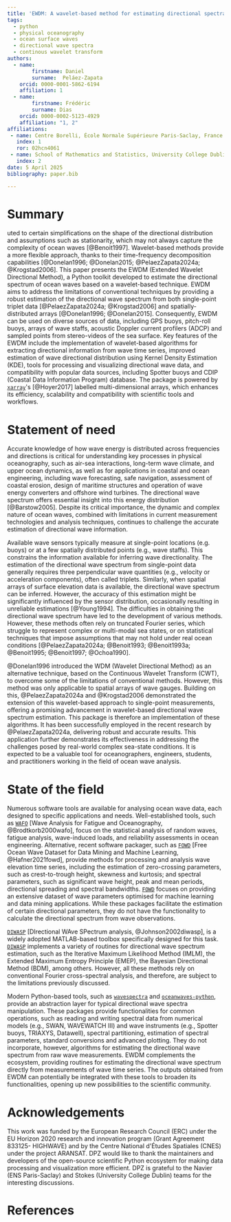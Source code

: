 ```yaml
---
title: 'EWDM: A wavelet-based method for estimating directional spectra of ocean waves'
tags:
  - python
  - physical oceanography
  - ocean surface waves
  - directional wave spectra
  - continous wavelet transform
authors:
  - name:
        firstname: Daniel
        surname:  Peláez-Zapata
    orcid: 0000-0001-5862-6194
    affiliation: 1
  - name:
        firstname: Frédéric
        surname: Dias
    orcid: 0000-0002-5123-4929
    affiliation: "1, 2"
affiliations:
 - name: Centre Borelli, École Normale Supérieure Paris-Saclay, France
   index: 1
   ror: 02hcn4061
 - name: School of Mathematics and Statistics, University College Dublin, Ireland
   index: 2
date: 5 April 2025
bibliography: paper.bib

---
```


# Summary

uted to certain simplifications on the shape of the directional distribution and assumptions such as stationarity, which may not always capture the complexity of ocean waves [@Benoit1997]. Wavelet-based methods provide a more flexible approach, thanks to their time-frequency decomposition capabilities [@Donelan1996; @Donelan2015; @PelaezZapata2024a; @Krogstad2006]. This paper presents the EWDM (Extended Wavelet Directional Method), a Python toolkit developed to estimate the directional spectrum of ocean waves based on a wavelet-based technique. EWDM aims to address the limitations of conventional techniques by providing a robust estimation of the directional wave spectrum from both single-point triplet data [@PelaezZapata2024a; @Krogstad2006] and spatially-distributed arrays [@Donelan1996; @Donelan2015]. Consequently, EWDM can be used on diverse sources of data, including GPS buoys, pitch-roll buoys, arrays of wave staffs, acoustic Doppler current profilers (ADCP) and sampled points from stereo-videos of the sea surface. Key features of the EWDM include the implementation of wavelet-based algorithms for extracting directional information from wave time series, improved estimation of wave directional distribution using Kernel Density Estimation (KDE), tools for processing and visualizing directional wave data, and compatibility with popular data sources, including Spotter buoys and CDIP (Coastal Data Information Program) database. The package is powered by [`xarray`](https://github.com/pydata/xarray)'s [@Hoyer2017] labelled multi-dimensional arrays, which enhances its efficiency, scalability and compatibility with scientific tools and workflows.


# Statement of need

Accurate knowledge of how wave energy is distributed across frequencies and directions is critical for understanding key processes in physical oceanography, such as air-sea interactions, long-term wave climate, and upper ocean dynamics, as well as for applications in coastal and ocean engineering, including wave forecasting, safe navigation, assessment of coastal erosion, design of maritime structures and operation of wave energy converters and offshore wind turbines. The directional wave spectrum offers essential insight into this energy distribution [@Barstow2005]. Despite its critical importance, the dynamic and complex nature of ocean waves, combined with limitations in current measurement technologies and analysis techniques, continues to challenge the accurate estimation of directional wave information.

Available wave sensors typically measure at single-point locations (e.g. buoys) or at a few spatially distributed points (e.g., wave staffs). This constrains the information available for inferring wave directionality. The estimation of the directional wave spectrum from single-point data generally requires three perpendicular wave quantities (e.g., velocity or acceleration components), often called triplets. Similarly, when spatial arrays of surface elevation data is available, the directional wave spectrum can be inferred. However, the accuracy of this estimation might be significantly influenced by the sensor distribution, occasionally resulting in unreliable estimations [@Young1994]. The difficulties in obtaining the directional wave spectrum have led to the development of various methods. However, these methods often rely on truncated Fourier series, which struggle to represent complex or multi-modal sea states, or on statistical techniques that impose assumptions that may not hold under real ocean conditions [@PelaezZapata2024a; @Benoit1993; @Benoit1993a; @Benoit1995; @Benoit1997; @Ochoa1990].

@Donelan1996 introduced the WDM (Wavelet Directional Method) as an alternative technique, based on the Continuous Wavelet Transform (CWT), to overcome some of the limitations of conventional methods. However, this method was only applicable to spatial arrays of wave gauges. Building on this, @PelaezZapata2024a and @Krogstad2006 demonstrated the extension of this wavelet-based approach to single-point measurements, offering a promising advancement in wavelet-based directional wave spectrum estimation. This package is therefore an implementation of these algorithms. It has been successfully employed in the recent research by @PelaezZapata2024a, delivering robust and accurate results. This application further demonstrates its effectiveness in addressing the challenges posed by real-world complex sea-state conditions. It is expected to be a valuable tool for oceanographers, engineers, students, and practitioners working in the field of ocean wave analysis.


# State of the field

Numerous software tools are available for analysing ocean wave data, each designed to specific applications and needs. Well-established tools, such as [`WAFO`](https://www.maths.lth.se/matstat/wafo/) [Wave Analysis for Fatigue and Oceanography, @Brodtkorb2000wafo], focus on the statistical analysis of random waves, fatigue analysis, wave-induced loads, and reliability assessments in ocean engineering. Alternative, recent software packager, such as [`FOWD`](https://github.com/dionhaefner/FOWD) [Free Ocean Wave Dataset for Data Mining and Machine Learning, @Hafner2021fowd], provide methods for processing and analysis wave elevation time series, including the estimation of zero-crossing parameters, such as crest-to-trough height, skewness and kurtosis; and spectral parameters, such as significant wave height, peak and mean periods, directional spreading and spectral bandwidths. [`FOWD`](https://github.com/dionhaefner/FOWD) focuses on providing an extensive dataset of wave parameters optimised for machine learning and data mining applications. While these packages facilitate the estimation of certain directional parameters, they do not have the functionality to calculate the directional spectrum from wave observations.

[`DIWASP`](https://github.com/metocean/diwasp) [DIrectional WAve SPectrum analysis, @Johnson2002diwasp], is a widely adopted MATLAB-based toolbox specifically designed for this task. [`DIWASP`](https://github.com/metocean/diwasp) implements a variety of routines for directional wave spectrum estimation, such as the Iterative Maximum Likelihood Method (IMLM), the Extended Maximum Entropy Principle (EMEP), the Bayesian Directional Method (BDM), among others. However, all these methods rely on conventional Fourier cross-spectral analysis, and therefore, are subject to the limitations previously discussed.

Modern Python-based tools, such as [`wavespectra`](https://github.com/wavespectra/wavespectra) and [`oceanwaves-python`](https://github.com/openearth/oceanwaves-python), provide an abstraction layer for typical directional wave spectra manipulation. These packages provide functionalities for common operations, such as reading and writing spectral data from numerical models (e.g., SWAN, WAVEWATCH III) and wave instruments (e.g., Spotter buoys, TRIAXYS, Datawell), spectral partitioning, estimation of spectral parameters, standard conversions and advanced plotting. They do not incorporate, however, algorithms for estimating the directional wave spectrum from raw wave measurements. EWDM complements the ecosystem, providing routines for estimating the directional wave spectrum directly from measurements of wave time series. The outputs obtained from EWDM can potentially be integrated with these tools to broaden its functionalities, opening up new possibilities to the scientific community.


# Acknowledgements

This work was funded by the European Research Council (ERC) under the EU Horizon 2020 research and innovation program (Grant Agreement 833125- HIGHWAVE) and by the Centre National d'Études Spatiales (CNES) under the project ARANSAT. DPZ would like to thank the maintainers and developers of the open-source scientific Python ecosystem for making data processing and visualization more efficient. DPZ is grateful to the Navier (ENS Paris-Saclay) and Stokes (University College Dublin) teams for the interesting discussions.


# References
